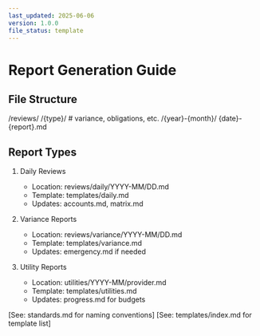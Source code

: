 ```yaml
---
last_updated: 2025-06-06
version: 1.0.0
file_status: template
---
```


# Report Generation Guide

## File Structure
/reviews/
  /{type}/      # variance, obligations, etc.
    /{year}-{month}/
      {date}-{report}.md

## Report Types
1. Daily Reviews
   - Location: reviews/daily/YYYY-MM/DD.md
   - Template: templates/daily.md
   - Updates: accounts.md, matrix.md

2. Variance Reports
   - Location: reviews/variance/YYYY-MM/DD.md
   - Template: templates/variance.md
   - Updates: emergency.md if needed

3. Utility Reports
   - Location: utilities/YYYY-MM/provider.md
   - Template: templates/utilities.md
   - Updates: progress.md for budgets

[See: standards.md for naming conventions]
[See: templates/index.md for template list]
